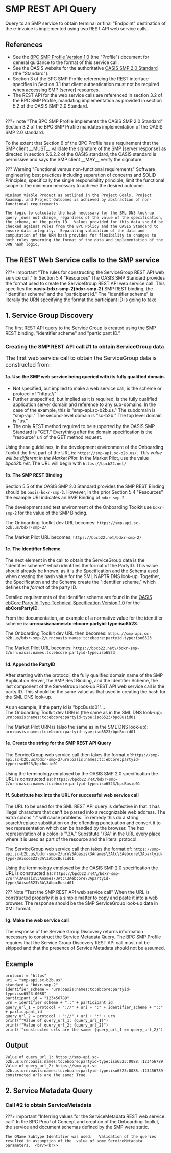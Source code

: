 
# SMP REST API Query

Query to an SMP service to obtain terminal or final "Endpoint" destination of the e-invoice is implemented using two REST API web service calls.   


## References  
* See the [BPC SMP Profile Version 1.0](https://github.com/BPC-Exchange-Framework/BPC-Market-Pilot/blob/f3844411c40dd4b84276fd3ef6020d247afd83c4/BPC%20SMP%20Profile%20Version%201.0.pdf) (the "Profile") document for general guidance to the format of this service call.  
* See the OASIS website for the authoritative [OASIS SMP 2.0 Standard](https://docs.oasis-open.org/bdxr/bdx-smp/v2.0/bdx-smp-v2.0.docx) (the "Standard").   
* Section 3 of the BPC SMP Profile referencing the REST interface specifies in Section 3.1 that client authentication must not be required when accessing SMP \[server\] resources.    
* The REST API for the web service calls are referenced in section 3.2 of the BPC SMP Profile, mandating implementation as provided in section 5.2 of the OASIS SMP 2.0 Standard.    
<br/>
???+ note "The BPC SMP Profile implements the OASIS SMP 2.0 Standard"
    Section 3.2 of the BPC SMP Profile mandates implementation of the OASIS SMP 2.0 standard.  <br/><br/>To the extent that Section 6 of the BPC Profile has a requirement that the SMP client __MUST__ validate the signature of the SMP [server response] as directed in section 5.6.2.2  of the OASIS standard, the OASIS standard is permissive and says the SMP client __MAY__ verify the signature.



??? Warning "Functional versus non-functional requirements"
    Software engineering best practices including separation of concerns and SOLID Principles, specifically the single responsibility principle, limit the functional scope to the minimum necessary to achieve the desired outcome.
    
    Minimum Viable Product as outlined in the Project Goals, Project Roadmap, and Project Outcomes is achieved by abstraction of non-functional requirements.  
    
    The logic to calculate the hash necessary for the SML DNS look-up query _does not change_ regardless of the value of the specification, the schema, or the party ID.  Values provided for this data should be checked against rules from the BPC Policy and the OASIS Standard to ensure data integrity.  Separating validation of the data and computation of the URN hash provides for flexibility in changes to both rules governing the format of the data and implementation of the URN hash logic. 

## The REST Web Service calls to the SMP service

???+ Important "The rules for constructing the ServiceGroup  REST API web service call."
    In Section 5.4 "Resources" The OASIS SMP Standard provides the format used to create the ServiceGroup REST API web service call.  This specifies the __oasis-bdxr-smp-2(bdxr-smp-2)__ SMP REST binding, the "identifier scheme" and the "participant id."  The "identifier scheme" is literally the URN specifying the format the participant ID is going to take.  
    
   




 
## 1. Service Group Discovery
The first REST API query to the Service Group is created using the SMP REST binding, "identifier scheme" and "participant ID."  
### Creating the SMP REST API call #1 to obtain ServiceGroup data
<span style="font-size: 120%;">The first web service call to obtain the ServiceGroup data is constructed from:</span>

#### 1a. Use the SMP web service being queried with its fully qualified domain.   
   * Not specified, but implied to make a web service call, is the scheme or protocol of "https://"   
   * Further unspecified, but implied as it is required, is the fully qualified application server domain and reference to any sub-domains. In the case of the example, this is "smp-api.sc-b2b.us."  The subdomain is "smp-api." The second-level domain is "sc-b2b." The top level domain is "us."
   * The only REST method required to be supported by the OASIS SMP Standard is "GET."  Everything after the domain specification is the "resource" uri of the GET method request.  

Using these guidelines, in the development environment of the Onboarding Toolkit the first part of the URL is: ```https://smp-api.sc-b2b.us/.``` _This value will  be different in the Market Pilot._  In the Market Pilot, use the value _bpcb2b.net_.  The URL will begin with ```https://bpcb22.net/```  

#### 1b.  The SMP REST Binding
Section 5.5 of the OASIS SMP 2.0 Standard provides the SMP REST Binding should be ```oasis-bdxr-smp-2```.     However, In the prior Section 5.4 "Resources" the example URI indicates an SMP Binding of ```bdxr-smp-2```.    

The development and test environment of the Onboarding Toolkit use ```bdxr-smp-2``` for the value of the SMP Binding.  

The Onboarding Toolkit dev URL becomes: ```https://smp-api.sc-b2b.us/bdxr-smp-2/```    

The Market Pilot URL becomes: ```https://bpcb22.net/bdxr-smp-2/```


#### 1c.  The Identifier Scheme
The next element in the call to obtain the ServiceGroup data is the "identifier scheme" which identifies the format of the PartyID.  This value should already be known, as it is the Specification and the Schema used when creating the hash value for the SML NAPTR DNS look-up.  Together, the Specification and the Scheme create the "identifier scheme," which defines the _format_ of the party ID.   

Detailed requirements of the identifier scheme are found in the [OASIS ebCore Party Id Type Technical Specification Version 1.0](http://docs.oasis-open.org/ebcore/PartyIdType/v1.0/CS01/PartyIdType-1.0.html)  for the __ebCorePartyID__.

From the documentation, an example of a normative value for the identifier scheme is: __urn:oasis:names:tc:ebcore:partyid-type:iso6523__.  

The Onboarding Toolkit dev URL then becomes: ```https://smp-api.sc-b2b.us/bdxr-smp-2/urn:oasis:names:tc:ebcore:partyid-type:iso6523```   
  
The Market Pilot URL becomes: ```https://bpcb22.net\/bdxr-smp-2/urn:oasis:names:tc:ebcore:partyid-type:iso6523```

#### 1d. Append the PartyID
After starting with the protocol, the fully qualified domain name of the SMP Application Server, the SMP Rest Binding, and the Identifier Scheme, the last component of the ServeGroup look-up REST API web service call is the party ID.  This should be the same value as that used in creating the hash for the SML DNS look-up.  

As an example, if the party id is "bpcBusid01"...   
The Onboarding Toolkit dev URN is (the same as in the SML DNS look-up): ```urn:oasis:names:tc:ebcore:partyid-type:iso6523/bpcBusid01```   
  
The Market Pilot URN is (also the same as in the SML DNS look-up): ```urn:oasis:names:tc:ebcore:partyid-type:iso6523/bpcBusid01```
    

    


#### 1e. Create the string for the SMP REST API Query
The ServiceGroup web service call then takes the format of:```https://smp-api.sc-b2b.us/bdxr-smp-2/urn:oasis:names:tc:ebcore:partyid-type:iso6523/bpcBusid01```

  
Using the terminology employed by the OASIS SMP 2.0 specification the URL is constructed as:  ```https://bpcb22.net/bdxr-smp-2/urn:oasis:names:tc:ebcore:partyid-type:iso6523/bpcBusid01```


#### 1f. Substitute hex into the URL for successful web service call

The URL to be used for the SML REST API query is defective in that it has illegal characters that can't be parsed into a recognizable web address.  The extra colons ":" will cause problems.  To remedy this do a string search/replace substitution on the offending punctuation and convert it to hex representation which can be handled by the browser.  The hex representation of a colon is "\3A."  Substitute "\3A" in the URL every place where it is used as part  of the resource and the literal protocol.  

The ServiceGroup web service call then takes the format of:
```https://smp-api.sc-b2b.us/bdxr-smp-2/urn\3Aoasis\3Anames\3Atc\3Aebcore\3Apartyid-type\3Aiso6523\3A\3AbpcBusid01```

  
Using the terminology employed by the OASIS SMP 2.0 specification the URL is constructed as:  ```https://bpcb22.net\/bdxr-smp-2/urn\3Aoasis\3Anames\3Atc\3Aebcore\3Apartyid-type\3Aiso6523\3A\3AbpcBusid01```

??? Note "Test the SMP REST API web service call"
    When the URL is constructed properly it is a simple matter to copy and paste it into a web browser.  The response should  be the SMP ServiceGroup look-up data in XML format.

#### 1g. Make the web service call

The response of the Service Group Discovery returns information necessary to construct the Service Metadata Query.  The BPC SMP Profile requires that the Service Group Discovery REST API call must not be skipped and that the presence of Service Metadata should not be assumed.


## Example
    protocol = "https"
    uri = "smp-api.sc-b2b.us"
    standard = "bdxr-smp-2"
    identifier_scheme = "urn:oasis:names:tc:ebcore:partyid-type:iso6523:0088"
    participant_id = "123456789"
    urn = identifier_scheme + "::" + participant_id 
    query_url_1 = protocol + "://" + uri + ":" + identifier_scheme + "::" + participant_id
    query_url_2 = protocol + "://" + uri + ":" + urn
    print(f"Value of query_url_1: {query_url_1}")
    print(f"Value of query_url_2: {query_url_2}")
    print(f"constructed urls are the same: {query_url_1 == query_url_2}")  

## Output 
    Value of query_url_1: https://smp-api.sc-b2b.us:urn:oasis:names:tc:ebcore:partyid-type:iso6523:0088::123456789
    Value of query_url_2: https://smp-api.sc-b2b.us:urn:oasis:names:tc:ebcore:partyid-type:iso6523:0088::123456789
    constructed urls are the same: True

## 2. Service Metadata Query

### Call #2 to obtain ServiceMetadata

???+ important "Inferring values for the ServiceMetadata REST web service call"
    In the BPC Proof of Concept and creation of the Onboarding Toolkit, the service and document schemas defined by the SMP were static.  

    The QName Subtype Identifier was used.   Validation of the queries resulted in assumption of the  value of some ServiceMetadata parameters.  <br/><br/>

